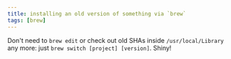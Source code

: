 ```yaml
---
title: installing an old version of something via `brew`
tags: [brew]
---
```


Don't need to `brew edit` or check out old SHAs inside `/usr/local/Library` any more: just `brew switch [project] [version]`. Shiny!
